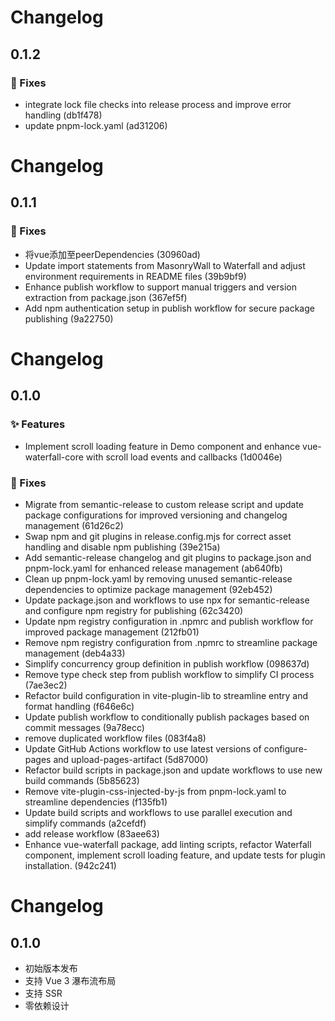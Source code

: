 # Changelog

## 0.1.2

### 🐛 Fixes

- integrate lock file checks into release process and improve error handling (db1f478)
- update pnpm-lock.yaml (ad31206)


# Changelog

## 0.1.1

### 🐛 Fixes

- 将vue添加至peerDependencies (30960ad)
- Update import statements from MasonryWall to Waterfall and adjust environment requirements in README files (39b9bf9)
- Enhance publish workflow to support manual triggers and version extraction from package.json (367ef5f)
- Add npm authentication setup in publish workflow for secure package publishing (9a22750)


# Changelog

## 0.1.0

### ✨ Features

- Implement scroll loading feature in Demo component and enhance vue-waterfall-core with scroll load events and callbacks (1d0046e)

### 🐛 Fixes

- Migrate from semantic-release to custom release script and update package configurations for improved versioning and changelog management (61d26c2)
- Swap npm and git plugins in release.config.mjs for correct asset handling and disable npm publishing (39e215a)
- Add semantic-release changelog and git plugins to package.json and pnpm-lock.yaml for enhanced release management (ab640fb)
- Clean up pnpm-lock.yaml by removing unused semantic-release dependencies to optimize package management (92eb452)
- Update package.json and workflows to use npx for semantic-release and configure npm registry for publishing (62c3420)
- Update npm registry configuration in .npmrc and publish workflow for improved package management (212fb01)
- Remove npm registry configuration from .npmrc to streamline package management (deb4a33)
- Simplify concurrency group definition in publish workflow (098637d)
- Remove type check step from publish workflow to simplify CI process (7ae3ec2)
- Refactor build configuration in vite-plugin-lib to streamline entry and format handling (f646e6c)
- Update publish workflow to conditionally publish packages based on commit messages (9a78ecc)
- remove duplicated workflow files (083f4a8)
- Update GitHub Actions workflow to use latest versions of configure-pages and upload-pages-artifact (5d87000)
- Refactor build scripts in package.json and update workflows to use new build commands (5b85623)
- Remove vite-plugin-css-injected-by-js from pnpm-lock.yaml to streamline dependencies (f135fb1)
- Update build scripts and workflows to use parallel execution and simplify commands (a2cefdf)
- add release workflow (83aee63)
- Enhance vue-waterfall package, add linting scripts, refactor Waterfall component, implement scroll loading feature, and update tests for plugin installation. (942c241)


# Changelog

## 0.1.0

- 初始版本发布
- 支持 Vue 3 瀑布流布局
- 支持 SSR
- 零依赖设计
